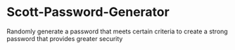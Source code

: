 # Scott-Password-Generator
Randomly generate a password that meets certain criteria to create a strong password that provides greater security
